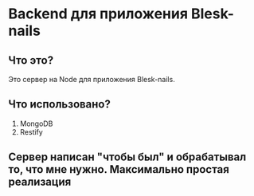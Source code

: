 # Backend для приложения Blesk-nails

## Что это?

Это сервер на Node для приложения Blesk-nails. 

## Что использовано?

1. MongoDB
2. Restify 

## Сервер написан "чтобы был" и обрабатывал то, что мне нужно. Максимально простая реализация
